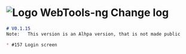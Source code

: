 # ![Logo](https://github.com/WebTools-NG/WebTools-NG/blob/master/src/assets/WebTools-48x48.png) WebTools-ng Change log



```md
# V0.1.15
Note:   This version is an Alhpa version, that is not made public

* #157 Login screen

```